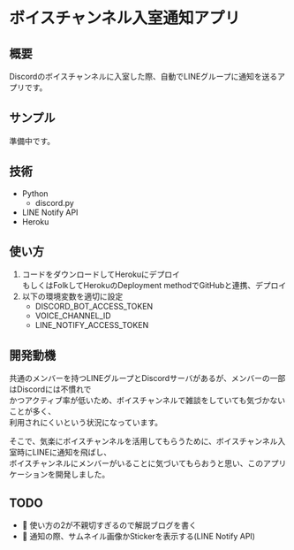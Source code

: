 # ボイスチャンネル入室通知アプリ
## 概要
Discordのボイスチャンネルに入室した際、自動でLINEグループに通知を送るアプリです。
## サンプル
準備中です。
## 技術
- Python
  - discord.py
- LINE Notify API
- Heroku
## 使い方
1. コードをダウンロードしてHerokuにデプロイ  
   もしくはFolkしてHerokuのDeployment methodでGitHubと連携、デプロイ
2. 以下の環境変数を適切に設定
   - DISCORD_BOT_ACCESS_TOKEN
   - VOICE_CHANNEL_ID
   - LINE_NOTIFY_ACCESS_TOKEN

## 開発動機
共通のメンバーを持つLINEグループとDiscordサーバがあるが、メンバーの一部はDiscordには不慣れで  
かつアクティブ率が低いため、ボイスチャンネルで雑談をしていても気づかないことが多く、  
利用されにくいという状況になっています。

そこで、気楽にボイスチャンネルを活用してもらうために、ボイスチャンネル入室時にLINEに通知を飛ばし、  
ボイスチャンネルにメンバーがいることに気づいてもらおうと思い、このアプリケーションを開発しました。

## TODO
- :running: 使い方の2が不親切すぎるので解説ブログを書く
- :walking: 通知の際、サムネイル画像かStickerを表示する(LINE Notify API)